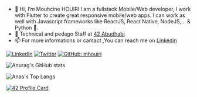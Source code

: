 


- 👋 Hi, I’m Mouhcine HOUIRI I am a fullstack Mobile/Web developer, I work with Flutter to create great responsive mobile/web apps. I can work as well with Javascript frameworks like ReactJS, React Native, NodeJS,... & Python 🐍.
- 🌱 Technical and pedago Staff at [42 Abudhabi](https://twitter.com/42AbuDhabi)
- 📫 For more informations or cantact ,You can reach me on  <a href="https://www.linkedin.com/in/mouhcine-houiri-b63690152/" target="_blank">Linkedin</a>

 <a  href="https://www.linkedin.com/in/mouhcine-houiri-b63690152/" target="_blank"><img src="https://img.shields.io/badge/LinkedIn-%230077B5.svg?&style=flat-square&logo=linkedin&logoColor=white" alt="LinkedIn"></a>
<a  href="https://twitter.com/mhsnhr" target="_blank"><img src="https://img.shields.io/badge/Twitter-%230077B5.svg?&style=flat-square&logo=linkedin&logoColor=white" alt="Twitter"></a>
[![GitHub: mhouiri](https://img.shields.io/github/followers/mhouiri?label=follow&style=social)](https://github.com/mhouiri)

![Anurag's GitHub stats](https://github-readme-stats.vercel.app/api?username=mhouiri&show_icons=true&theme=radical)

 <img align="center" src="https://github-readme-stats.vercel.app/api/top-langs/?username=mhouiri&count_private=true&show_icons=true&theme=radical" alt="Anas's Top Langs" />
 
[![42 Profile Card](https://1337-readme.vercel.app/api/profile?cursus=42cursus&dark=true&email=hide&leet_logo=hide&login=mohouiri)](https://github.com/mohouyizme/1337-readme)
